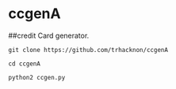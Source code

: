 # ccgenA
##credit Card generator.
```
git clone https://github.com/trhacknon/ccgenA
```

```
cd ccgenA
```
```
python2 ccgen.py
```
